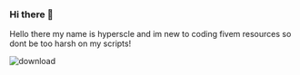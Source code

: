 ### Hi there 👋

Hello there my name is hyperscle and im new to coding fivem resources so dont be too harsh on my scripts!

![download](https://user-images.githubusercontent.com/70802891/110260592-a01ffd00-7ff8-11eb-8dd0-f1023e2000ec.jpg) 




<!--
**Hyperscale1/Hyperscale1** is a ✨ _special_ ✨ repository because its `README.md` (this file) appears on your GitHub profile.

Here are some ideas to get you started:

- 🔭 I’m currently working on ...
- 🌱 I’m currently learning ...
- 👯 I’m looking to collaborate on ...
- 🤔 I’m looking for help with ...
- 💬 Ask me about ...
- 📫 How to reach me: ...
- 😄 Pronouns: ...
- ⚡ Fun fact: ...
-->

